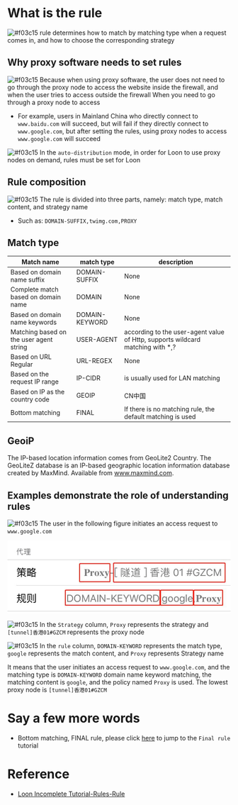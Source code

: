 # What is the rule

![#f03c15](https://placehold.it/15/f03c15/000000?text=+) rule determines how to match by matching type when a request comes in, and how to choose the corresponding strategy

## Why proxy software needs to set rules

![#f03c15](https://placehold.it/15/f03c15/000000?text=+) Because when using proxy software, the user does not need to go through the proxy node to access the website inside the firewall, and when the user tries to access outside the firewall When you need to go through a proxy node to access

   - For example, users in Mainland China who directly connect to `www.baidu.com` will succeed, but will fail if they directly connect to `www.google.com`, but after setting the rules, using proxy nodes to access `www.google.com` will succeed

![#f03c15](https://placehold.it/15/f03c15/000000?text=+) In the `auto-distribution` mode, in order for Loon to use proxy nodes on demand, rules must be set for Loon

## Rule composition

![#f03c15](https://placehold.it/15/f03c15/000000?text=+) The rule is divided into three parts, namely: match type, match content, and strategy name

   - Such as: `DOMAIN-SUFFIX,twimg.com,PROXY`

## Match type

Match name|match type|description
-|-|-
Based on domain name suffix|DOMAIN-SUFFIX|None
Complete match based on domain name|DOMAIN|None
Based on domain name keywords|DOMAIN-KEYWORD|None
Matching based on the user agent string |USER-AGENT| according to the user-agent value of Http, supports wildcard matching with \*,?
Based on URL Regular|URL-REGEX|None
Based on the request IP range|IP-CIDR| is usually used for LAN matching
Based on IP as the country code|GEOIP|CN中国
Bottom matching|FINAL|If there is no matching rule, the default matching is used

## GeoiP

The IP-based location information comes from GeoLite2 Country. The GeoLiteZ database is an IP-based geographic location information database created by MaxMind. Available from www.maxmind.com.

## Examples demonstrate the role of understanding rules

![#f03c15](https://placehold.it/15/f03c15/000000?text=+) The user in the following figure initiates an access request to `www.google.com`

![image](https://raw.githubusercontent.com/TiyNa/LoonManualimg/main/Plus/Ruld_Example.jpg)

![#f03c15](https://placehold.it/15/f03c15/000000?text=+) In the `Strategy` column, `Proxy` represents the strategy and `[tunnel]香港01#GZCM` represents the proxy node

![#f03c15](https://placehold.it/15/f03c15/000000?text=+) In the `rule` column, `DOMAIN-KEYWORD` represents the match type, `google` represents the match content, and `Proxy` represents Strategy name

It means that the user initiates an access request to `www.google.com`, and the matching type is `DOMAIN-KEYWORD` domain name keyword matching, the matching content is `google`, and the policy named `Proxy` is used. The lowest proxy node is `[tunnel]香港01#GZCM`

# Say a few more words

- Bottom matching, FINAL rule, please click [here](https://github.com/TiyNa/LoonManual/blob/main/Plus_EN/Final_EN.md) to jump to the `Final rule` tutorial

# Reference

- [Loon Incomplete Tutorial-Rules-Rule](https://www.notion.so/2-967c1a07462c43ab88906162bec475a4)